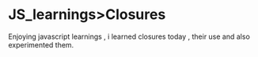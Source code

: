 
# JS_learnings>Closures

Enjoying javascript learnings , i learned closures today , their use and also experimented them.

